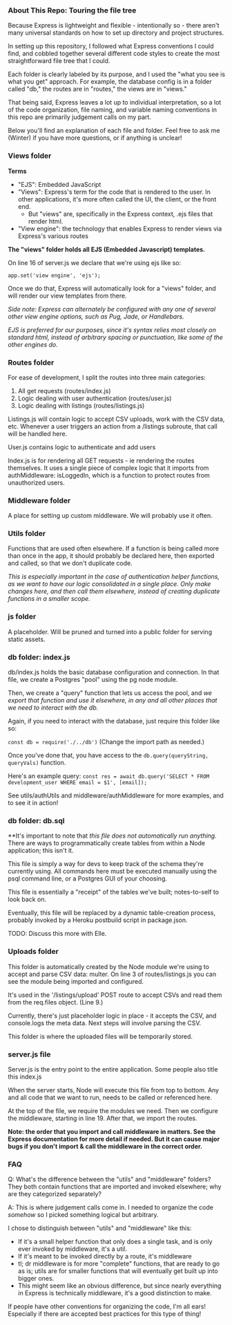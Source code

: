 ### About This Repo: Touring the file tree

Because Express is lightweight and flexible - intentionally so - there aren't many universal standards on how to set up directory and project structures. 

In setting up this repository, I followed what Express conventions I could find, and cobbled together several different code styles to create the most straightforward file tree that I could. 

Each folder is clearly labeled by its purpose, and I used the "what you see is what you get" approach. For example, the database config is in a folder called "db," the routes are in "routes," the views are in "views." 

That being said, Express leaves a lot up to individual interpretation, so a lot of the code organization, file naming, and variable naming conventions in this repo are primarily judgement calls on my part.

Below you'll find an explanation of each file and folder. Feel free to ask me (Winter) if you have more questions, or if anything is unclear! 

### Views folder

**Terms**
- "EJS": Embedded JavaScript 
- "Views": Express's term for the code that is rendered to the user. In other applications, it's more often called the UI, the client, or the front end. 
    - But "views" are, specifically in the Express context, .ejs files that render html.
- "View engine": the technology that enables Express to render views via Express's various routes

**The "views" folder holds all EJS (Embedded Javascript) templates.**

On line 16 of server.js we declare that we're using ejs like so: 

```app.set('view engine', 'ejs');```

Once we do that, Express will automatically look for a "views" folder, and will render our view templates from there. 

_Side note: Express can alternately be configured with any one of several other view engine options, such as Pug, Jade, or Handlebars._ 

_EJS is preferred for our purposes, since it's syntax relies most closely on standard html, instead of arbitrary spacing or punctuation, like some of the other engines do._

### Routes folder
For ease of development, I split the routes into three main categories: 
1. All get requests (routes/index.js)
2. Logic dealing with user authentication (routes/user.js)
3. Logic dealing with listings (routes/listings.js)

Listings.js will contain logic to accept CSV uploads, work with the CSV data, etc. Whenever a user triggers an action from a /listings subroute, that call will be handled here. 

User.js contains logic to authenticate and add users 

Index.js is for rendering all GET requests - ie rendering the routes themselves. It uses a single piece of complex logic that it imports from authMiddleware: isLoggedIn, which is a function to protect routes from unauthorized users. 

### Middleware folder

A place for setting up custom middleware. We will probably use it often.

### Utils folder

Functions that are used often elsewhere. If a function is being called more than once in the app, it should probably be declared here, then exported and called, so that we don't duplicate code. 

_This is especially important in the case of authentication helper functions, as we want to have our logic consolidated in a single place. Only make changes here, and then call them elsewhere, instead of creating duplicate functions in a smaller scope._

### js folder

A placeholder. Will be pruned and turned into a public folder for serving static assets. 

### db folder: index.js

db/index.js holds the basic database configuration and connection. In that file, we create a Postgres "pool" using the pg node module. 

Then, we create a "query" function that lets us access the pool, and _we export that function and use it elsewhere, in any and all other places that we need to interact with the db._

Again, if you need to interact with the database, just require this folder like so: 

```const db = require('./../db')``` 
(Change the import path as needed.)

Once you've done that, you have access to the ```db.query(queryString, queryVals)``` function. 

Here's an example query: 
```const res = await db.query('SELECT * FROM development_user WHERE email = $1', [email]);```

See utils/authUtils and middleware/authMiddleware for more examples, and to see it in action! 

### db folder: db.sql

**It's important to note that _this file does not automatically run anything._ There are ways to programmatically create tables from within a Node application; this isn't it.

This file is simply a way for devs to keep track of the schema they're currently using. All commands here must be executed manually using the psql command line, or a Postgres GUI of your choosing. 

This file is essentially a "receipt" of the tables we've built; notes-to-self to look back on.

Eventually, this file will be replaced by a dynamic table-creation process, probably invoked by a Heroku postbuild script in package.json. 

TODO: Discuss this more with Elle.

### Uploads folder 

This folder is automatically created by the Node module we're using to accept and parse CSV data: multer. On line 3 of routes/listings.js you can see the module being imported and configured. 

It's used in the '/listings/upload' POST route to accept CSVs and read them from the req.files object. (Line 9.)

Currently, there's just placeholder logic in place - it accepts the CSV, and console.logs the meta data. Next steps will involve parsing the CSV. 

This folder is where the uploaded files will be temporarily stored. 

### server.js file

Server.js is the entry point to the entire application. Some people also title this index.js

When the server starts, Node will execute this file from top to bottom. Any and all code that we want to run, needs to be called or referenced here. 

At the top of the file, we require the modules we need. Then we configure the middleware, starting in line 19. After that, we import the routes.

**Note: the order that you import and call middleware in matters. See the Express documentation for more detail if needed. But it can cause major bugs if you don't import & call the middleware in the correct order.**

### FAQ

Q: What's the difference between the "utils" and "middleware" folders? They both contain functions that are imported and invoked elsewhere; why are they categorized separately? 

A: This is where judgement calls come in. I needed to organize the code _somehow_ so I picked something logical but arbitrary.

I chose to distinguish between "utils" and "middleware" like this: 
- If it's a small helper function that only does a single task, and is only ever invoked by middleware, it's a util. 
- If it's meant to be invoked directly by a route, it's middleware
- tl; dr middleware is for more "complete" functions, that are ready to go as is; utils are for smaller functions that will eventually get built up into bigger ones. 
- This might seem like an obvious difference, but since nearly everything in Express is technically middleware, it's a good distinction to make.

If people have other conventions for organizing the code, I'm all ears! Especially if there are accepted best practices for this type of thing! 

